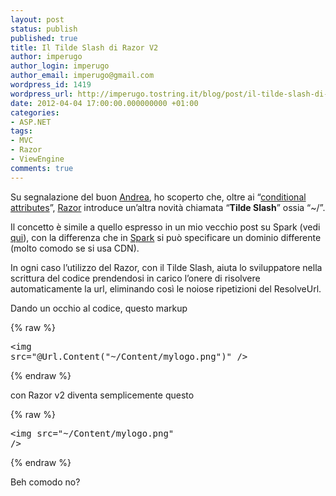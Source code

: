 ```yaml
---
layout: post
status: publish
published: true
title: Il Tilde Slash di Razor V2
author: imperugo
author_login: imperugo
author_email: imperugo@gmail.com
wordpress_id: 1419
wordpress_url: http://imperugo.tostring.it/blog/post/il-tilde-slash-di-razor-v2/
date: 2012-04-04 17:00:00.000000000 +01:00
categories:
- ASP.NET
tags:
- MVC
- Razor
- ViewEngine
comments: true
---
```

<p>Su segnalazione del buon <a title="Andrea Balducci" href="https://twitter.com/#!/andreabalducci" rel="nofollow" target="_blank">Andrea</a>, ho scoperto che, oltre ai “<a title="What’s new in Razor v2" href="http://tostring.it/blog/post/whats-new-in-razor-v2/" target="_blank">conditional attributes</a>”, <a title="Razor&#39;s post" href="http://tostring.it/tags/archive/razor" rel="tag" target="_blank">Razor</a> introduce un’altra novità chiamata “<strong>Tilde Slash</strong>” ossia “~/”.</p>

<p>Il concetto è simile a quello espresso in un mio vecchio post su Spark (vedi <a title="Spark View Engine" href="http://tostring.it/blog/post/gestire-le-risorse-con-sparkviewengine/">qui</a>), con la differenza che in <a title="Spark View Engine" href="http://tostring.it/tags/archive/sparkviewengine" target="_blank">Spark</a> si può specificare un dominio differente (molto comodo se si usa CDN).</p>

<p>In ogni caso l’utilizzo del Razor, con il Tilde Slash, aiuta lo sviluppatore nella scrittura del codice prendendosi in carico l’onere di risolvere automaticamente la url, eliminando così le noiose ripetizioni del ResolveUrl.</p>

<p>Dando un occhio al codice, questo markup </p>

{% raw %}<pre class="brush: xml;">&lt;img src=&quot;@Url.Content(&quot;~/Content/mylogo.png&quot;)&quot; /&gt;</pre>{% endraw %}

<p>con Razor v2 diventa semplicemente questo</p>

{% raw %}<pre class="brush: xml;">&lt;img src=&quot;~/Content/mylogo.png&quot; /&gt;</pre>{% endraw %}

<p>Beh comodo no?</p>
